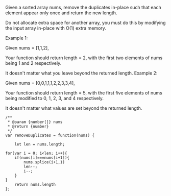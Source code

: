 Given a sorted array nums, remove the duplicates in-place such that each element appear only once and return the new length.

Do not allocate extra space for another array, you must do this by modifying the input array in-place with O(1) extra memory.

Example 1:

Given nums = [1,1,2],

Your function should return length = 2, with the first two elements of nums being 1 and 2 respectively.

It doesn't matter what you leave beyond the returned length.
Example 2:

Given nums = [0,0,1,1,1,2,2,3,3,4],

Your function should return length = 5, with the first five elements of nums being modified to 0, 1, 2, 3, and 4 respectively.

It doesn't matter what values are set beyond the returned length.

```
/**
 * @param {number[]} nums
 * @return {number}
 */
var removeDuplicates = function(nums) {
   
    let len = nums.length;
    
for(var i = 0; i<len; i++){
    if(nums[i]===nums[i+1]){
        nums.splice(i+1,1)
        len--;
        i--;
    }
}
    return nums.length
};